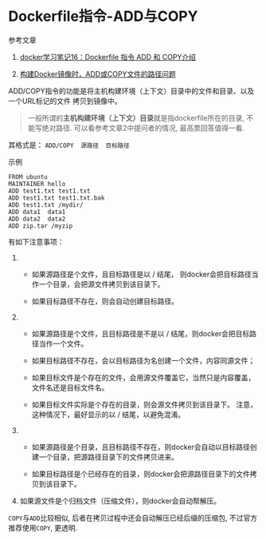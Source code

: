 # Dockerfile指令-ADD与COPY

参考文章

1. [docker学习笔记16：Dockerfile 指令 ADD 和 COPY介绍](http://www.cnblogs.com/51kata/p/5264894.html)

2. [构建Docker镜像时，ADD或COPY文件的路径问题](https://segmentfault.com/q/1010000012115071?sort=created)

ADD/COPY指令的功能是将主机构建环境（上下文）目录中的文件和目录、以及一个URL标记的文件 拷贝到镜像中。

> 一般所谓的**主机构建环境（上下文）目录**就是指dockerfile所在的目录, 不能写绝对路径. 可以看参考文章2中提问者的情况, 最高票回答值得一看.

其格式是： `ADD/COPY  源路径  目标路径`

示例

```
FROM ubuntu
MAINTAINER hello
ADD test1.txt test1.txt
ADD test1.txt test1.txt.bak
ADD test1.txt /mydir/
ADD data1  data1
ADD data2  data2
ADD zip.tar /myzip
```

有如下注意事项：

1. 
    - 如果源路径是个文件，且目标路径是以 / 结尾， 则docker会把目标路径当作一个目录，会把源文件拷贝到该目录下。

    - 如果目标路径不存在，则会自动创建目标路径。

2.
    - 如果源路径是个文件，且目标路径是不是以 / 结尾，则docker会把目标路径当作一个文件。

    - 如果目标路径不存在，会以目标路径为名创建一个文件，内容同源文件；
    
    - 如果目标文件是个存在的文件，会用源文件覆盖它，当然只是内容覆盖，文件名还是目标文件名。

    - 如果目标文件实际是个存在的目录，则会源文件拷贝到该目录下。 注意，这种情况下，最好显示的以 / 结尾，以避免混淆。

3. 
    - 如果源路径是个目录，且目标路径不存在，则docker会自动以目标路径创建一个目录，把源路径目录下的文件拷贝进来。

    - 如果目标路径是个已经存在的目录，则docker会把源路径目录下的文件拷贝到该目录下。

4. 如果源文件是个归档文件（压缩文件），则docker会自动帮解压。

`COPY`与`ADD`比较相似, 后者在拷贝过程中还会自动解压已经后缀的压缩包, 不过官方推荐使用`COPY`, 更透明.